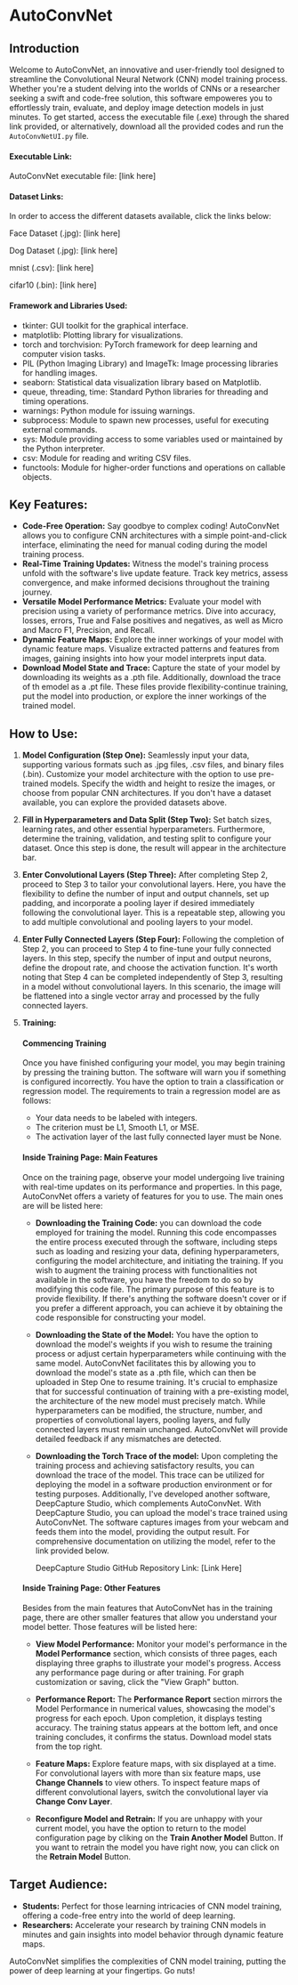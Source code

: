 # AutoConvNet

## Introduction

Welcome to AutoConvNet, an innovative and user-friendly tool designed to streamline the Convolutional Neural Network (CNN) model training process. Whether you're a student delving into the worlds of CNNs or a researcher seeking a swift and code-free solution, this software empoweres you to effortlessly train, evaluate, and deploy image detection models in just minutes. To get started, access the executable file (.exe) through the shared link provided, or alternatively, download all the provided codes and run the `AutoConvNetUI.py` file.

#### Executable Link:
AutoConvNet executable file: [link here]

#### Dataset Links:
In order to access the different datasets available, click the links below:

Face Dataset (.jpg): [link here]

Dog Dataset (.jpg): [link here]

mnist (.csv): [link here]

cifar10 (.bin): [link here]

#### Framework and Libraries Used:

-   tkinter: GUI toolkit for the graphical interface.
-   matplotlib: Plotting library for visualizations.
-   torch and torchvision: PyTorch framework for deep learning and computer vision tasks.
-   PIL (Python Imaging Library) and ImageTk: Image processing libraries for handling images.
-   seaborn: Statistical data visualization library based on Matplotlib.
-   queue, threading, time: Standard Python libraries for threading and timing operations.
-   warnings: Python module for issuing warnings.
-   subprocess: Module to spawn new processes, useful for executing external commands.
-   sys: Module providing access to some variables used or maintained by the Python interpreter.
-   csv: Module for reading and writing CSV files.
-   functools: Module for higher-order functions and operations on callable objects.

## Key Features:
- **Code-Free Operation:** Say goodbye to complex coding! AutoConvNet allows you to configure CNN architectures with a simple point-and-click interface, eliminating the need for manual coding during the model training process.
- **Real-Time Training Updates:** Witness the model's training process unfold with the software's live update feature. Track key metrics, assess convergence, and make informed decisions throughout the training journey.
- **Versatile Model Performance Metrics:** Evaluate your model with precision using a variety of performance metrics. Dive into accuracy, losses, errors, True and False positives and negatives, as well as Micro and Macro F1, Precision, and Recall.
- **Dynamic Feature Maps:** Explore the inner workings of your model with dynamic feature maps. Visualize extracted patterns and features from images, gaining insights into how your model interprets input data.
- **Download Model State and Trace:** Capture the state of your model by downloading its weights as a .pth file. Additionally, download the trace of th emodel as a .pt file. These files provide flexibility-continue training, put the model into production, or explore the inner workings of the trained model.

## How to Use:
1. **Model Configuration (Step One):** Seamlessly input your data, supporting various formats such as .jpg files, .csv files, and binary files (.bin). Customize your model architecture with the option to use pre-trained models. Specify the width and height to resize the images, or choose from popular CNN architectures. If you don't have a dataset available, you can explore the provided datasets above.
2. **Fill in Hyperparameters and Data Split (Step Two):** Set batch sizes, learning rates, and other essential hyperparameters. Furthermore, determine the training, validation, and testing split to configure your dataset. Once this step is done, the result will appear in the architecture bar.
3. **Enter Convolutional Layers (Step Three):** After completing Step 2, proceed to Step 3 to tailor your convolutional layers. Here, you have the flexibility to define the number of input and output channels, set up padding, and incorporate a pooling layer if desired immediately following the convolutional layer. This is a repeatable step, allowing you to add multiple convolutional and pooling layers to your model.
4. **Enter Fully Connected Layers (Step Four):** Following the completion of Step 2, you can proceed to Step 4 to fine-tune your fully connected layers. In this step, specify the number of input and output neurons, define the dropout rate, and choose the activation function. It's worth noting that Step 4 can be completed independently of Step 3, resulting in a model without convolutional layers. In this scenario, the image will be flattened into a single vector array and processed by the fully connected layers.
5. **Training:**

   #### Commencing Training

   Once you have finished configuring your model, you may begin training by pressing the training button. The software will warn you if something is configured incorrectly. You have the option to train a classification or regression model. The requirements to train a regression model are as follows:
   - Your data needs to be labeled with integers.
   - The criterion must be L1, Smooth L1, or MSE.
   - The activation layer of the last fully connected layer must be None.

   #### Inside Training Page: Main Features

   Once on the training page, observe your model undergoing live training with real-time updates on its performance and properties. In this page, AutoConvNet offers a variety of features for you to use. The main ones are will be listed here:
   - **Downloading the Training Code:** you can download the code employed for training the model. Running this code encompasses the entire process executed through the software, including steps such as loading and resizing your data, defining hyperparameters, configuring the model architecture, and initiating the training. If you wish to augment the training process with functionalities not available in the software, you have the freedom to do so by modifying this code file. The primary purpose of this feature is to provide flexibility. If there's anything the software doesn't cover or if you prefer a different approach, you can achieve it by obtaining the code responsible for constructing your model.
   - **Downloading the State of the Model:** You have the option to download the model's weights if you wish to resume the training process or adjust certain hyperparameters while continuing with the same model. AutoConvNet facilitates this by allowing you to download the model's state as a .pth file, which can then be uploaded in Step One to resume training. It's crucial to emphasize that for successful continuation of training with a pre-existing model, the architecture of the new model must precisely match. While hyperparameters can be modified, the structure, number, and properties of convolutional layers, pooling layers, and fully connected layers must remain unchanged. AutoConvNet will provide detailed feedback if any mismatches are detected.
   - **Downloading the Torch Trace of the model:** Upon completing the training process and achieving satisfactory results, you can download the trace of the model. This trace can be utilized for deploying the model in a software production environment or for testing purposes. Additionally, I've developed another software, DeepCapture Studio, which complements AutoConvNet. With DeepCapture Studio, you can upload the model's trace trained using AutoConvNet. The software captures images from your webcam and feeds them into the model, providing the output result. For comprehensive documentation on utilizing the model, refer to the link provided below.

      DeepCapture Studio GitHub Repository Link: [Link Here]

   #### Inside Training Page: Other Features

   Besides from the main features that AutoConvNet has in the training page, there are other smaller features that allow you understand your model better. Those features will be listed here:
      - **View Model Performance:** Monitor your model's performance in the **Model Performance** section, which consists of three pages, each displaying three graphs to illustrate your model's progress. Access any performance page during or after training. For graph customization or saving, click the "View Graph" button.
  
        
      - **Performance Report:** The **Performance Report** section mirrors the Model Performance in numerical values, showcasing the model's progress for each epoch. Upon completion, it displays testing accuracy. The training status appears at the bottom left, and once training concludes, it confirms the status. Download model stats from the top right.
      - **Feature Maps:** Explore feature maps, with six displayed at a time. For convolutional layers with more than six feature maps, use **Change Channels** to view others. To inspect feature maps of different convolutional layers, switch the convolutional layer via **Change Conv Layer**.
      - **Reconfigure Model and Retrain:** If you are unhappy with your current model, you have the option to return to the model configuration page by cliking on the **Train Another Model** Button. If you want to retrain the model you have right now, you can click on the **Retrain Model** Button.
   

## Target Audience:

- **Students:** Perfect for those learning intricacies of CNN model training, offering a code-free entry into the world of deep learning.
- **Researchers:** Accelerate your research by training CNN models in minutes and gain insights into model behavior through dynamic feature maps.

AutoConvNet simplifies the complexities of CNN model training, putting the power of deep learning at your fingertips. Go nuts!

